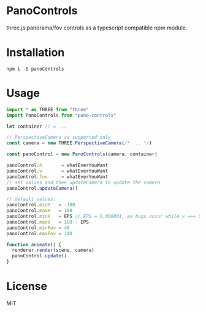 # PanoControls

three.js panorama/fov controls as a typescript compatible npm module.

# Installation

`npm i -S panoControls`

# Usage

```javascript
import * as THREE from "three"
import PanoControls from "pano-controls"

let container // = ...

// PerspectiveCamera is supported only
const camera = new THREE.PerspectiveCamera(/* ... */)

const panoControl = new PanoControls(camera, container)

panoControl.h       = whatEverYouWant
panoControl.v       = whatEverYouWant
panoControl.fov     = whatEverYouWant
// set values and then updateCamera to update the camera
panoControl.updateCamera()

// default values:
panoControl.minH   = -180
panoControl.maxH   = 180
panoControl.minV   = EPS // EPS = 0.000001, as bugs occur while v === 0 or 180
panoControl.maxV   = 180 - EPS
panoControl.minFov = 40
panoControl.maxFov = 140

function animate() {
  renderer.render(scene, camera)
  panoControl.update()
}

```

# License
MIT
